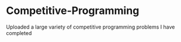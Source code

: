# Competitive-Programming
Uploaded a large variety of competitive programming problems I have completed
